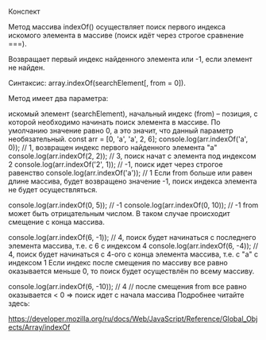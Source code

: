 Конспект

Метод массива indexOf() осуществляет поиск первого индекса искомого элемента в массиве (поиск идёт через строгое сравнение ===).

Возвращает первый индекс найденного элемента или -1, если элемент не найден.

Синтаксис: array.indexOf(searchElement[, from = 0]).

Метод имеет два параметра:

искомый элемент (searchElement),
начальный индекс (from) – позиция, с которой необходимо начинать поиск элемента в массиве. По умолчанию значение равно 0, а это значит, что данный параметр необязательный.
const arr = [0, 'a', 'a', 2, 6];
console.log(arr.indexOf('a', 0));  // 1, возвращен индекс первого найденного элемента "a"
console.log(arr.indexOf(2, 2));   // 3, поиск начат с элемента под индексом 2
console.log(arr.indexOf('2', 1)); // -1, поиск идет через строгое равенство 
console.log(arr.indexOf('a'));   // 1 
Если from больше или равен длине массива, будет возвращено значение -1, поиск индекса элемента не будет осуществляться.

console.log(arr.indexOf(0, 5));  // -1
console.log(arr.indexOf(0, 10)); // -1
from может быть отрицательным числом. В таком случае происходит смещение с конца массива.

console.log(arr.indexOf(6, -1)); // 4, поиск будет начинаться с последнего элемента массива, т.е. с 6 с индексом 4 
console.log(arr.indexOf(6, -4)); // 4, поиск будет начинаться с 4-ого с конца элемента массива, т.е. с "a" с индексом 1
Если индекс после смещения по массиву все равно оказывается меньше 0, то поиск будет осуществлён по всему массиву.

console.log(arr.indexOf(6, -10)); // 4 
// после смещения from все равно оказывается < 0 => поиск идет с начала массива 
Подробнее читайте здесь:

https://developer.mozilla.org/ru/docs/Web/JavaScript/Reference/Global_Objects/Array/indexOf

